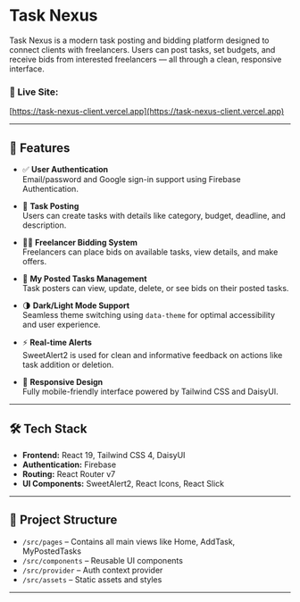 # Task Nexus

Task Nexus is a modern task posting and bidding platform designed to connect clients with freelancers. Users can post tasks, set budgets, and receive bids from interested freelancers — all through a clean, responsive interface.

### 🔗 Live Site:

[https://task-nexus-client.vercel.app](https://task-nexus-client.vercel.app)

---

## 🚀 Features

- ✅ **User Authentication**  
  Email/password and Google sign-in support using Firebase Authentication.

- 📝 **Task Posting**  
  Users can create tasks with details like category, budget, deadline, and description.

- 👨‍💻 **Freelancer Bidding System**  
  Freelancers can place bids on available tasks, view details, and make offers.

- 🎯 **My Posted Tasks Management**  
  Task posters can view, update, delete, or see bids on their posted tasks.

- 🌗 **Dark/Light Mode Support**  
  Seamless theme switching using `data-theme` for optimal accessibility and user experience.

- ⚡ **Real-time Alerts**  
  SweetAlert2 is used for clean and informative feedback on actions like task addition or deletion.

- 📱 **Responsive Design**  
  Fully mobile-friendly interface powered by Tailwind CSS and DaisyUI.

---

## 🛠 Tech Stack

- **Frontend:** React 19, Tailwind CSS 4, DaisyUI
- **Authentication:** Firebase
- **Routing:** React Router v7
- **UI Components:** SweetAlert2, React Icons, React Slick

---

## 📂 Project Structure

- `/src/pages` – Contains all main views like Home, AddTask, MyPostedTasks
- `/src/components` – Reusable UI components
- `/src/provider` – Auth context provider
- `/src/assets` – Static assets and styles

---
